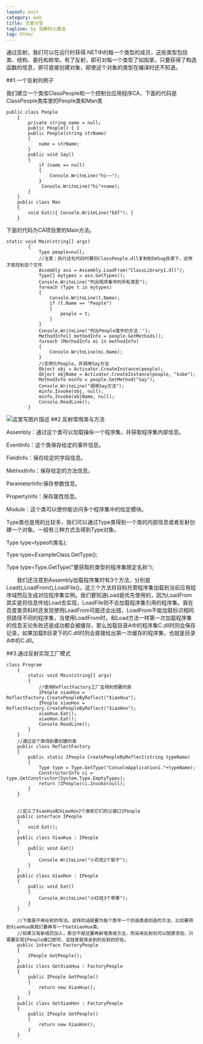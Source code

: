```yaml
---
layout: post
category: web
title: 文章分享
tagline: by 恬静的小魔龙
tag: Other
---
```


通过反射，我们可以在运行时获得.NET中的每一个类型的成员，这些类型包括类、结构、委托和枚举。有了反射，即可对每一个类型了如指掌。只要获得了构造函数的信息，即可直接创建对象，即使这个对象的类型在编译时还不知道。

##1.一个反射的例子

我们建立一个类库ClassPeople和一个控制台应用程序CA，下面的代码是ClassPeople类库里的People类和Man类

```
public class People
    {
        private string name = null;
        public People() { }
        public People(string strName)
        {
            name = strName;
        } 
        public void Say()
        {
            if (name == null)
            {
                Console.WriteLine("hi~~");
            }
             Console.WriteLine("hi"+name);
        }
    }
    public class Man
    {
        void Eat(){ Console.WriteLine("EAT"); }
    }
```
下面的代码为CA项目里的Main方法。

```
static void Main(string[] args)
        {
            Type people=null;
            //注意：执行这句代码时要将ClassPeople.dll复制到Debug目录下，这样才能找到这个文件
            Assembly ass = Assembly.LoadFrom("ClassLibrary1.dll");
            Type[] mytypes = ass.GetTypes();
            Console.WriteLine("列出程序集中的所有类型");
            foreach (Type t in mytypes)
            {
                Console.WriteLine(t.Name);
                if (t.Name == "People")
                {
                    people = t;
                }
            }
            Console.WriteLine("列出People类中的方法：");
            MethodInfo[] methodInfo = people.GetMethods();
            foreach (MethodInfo mi in methodInfo)
            {
                Console.WriteLine(mi.Name);
            }
            //实例化People，并调用Say方法
            Object obj = Activator.CreateInstance(people);
            Object objName = Activator.CreateInstance(people, "kobe");
            MethodInfo minfo = people.GetMethod("Say");
            Console.WriteLine("调用Say方法");
            minfo.Invoke(obj, null);
            minfo.Invoke(objName, null);
            Console.ReadLine();
        }
```
![这里写图片描述](https://img-blog.csdn.net/20180607093324607?watermark/2/text/aHR0cHM6Ly9ibG9nLmNzZG4ubmV0L3E3NjQ0MjQ1Njc=/font/5a6L5L2T/fontsize/400/fill/I0JBQkFCMA==/dissolve/70)
##2.反射常用类与方法

Assembly：通过这个类可以加载操纵一个程序集，并获取程序集内部信息。

EventInfo：这个类保存给定的事件信息。

FieldInfo：保存给定的字段信息。

MethodInfo：保存给定的方法信息。

ParameterInfo:保存参数信息。

PropertyInfo：保存属性信息。

Module：这个类可以使你能访问多个程序集中的给定模块。

Type类也是用的比较多，我们可以通过Type类得到一个类的内部信息或者反射创建一个对象。一般有三种方式去得到Type对象。

Type type=typeof(类名);

Type type=ExampleClass.GetType();

Type type=Type.GetType("要获取的类型的程序集限定名称");

　　我们还注意到Assembly加载程序集时有3个方法，分别是Load(),LoadFrom(),LoadFile()。这三个方法将目标托管程序集加载到当前应用程序域然后生成对应程序集实例。我们要知道Load是优先使用的，因为LoadFrom其实是将信息传给Load去实现，LoadFile则不会加载程序集引用的程序集。我在百度查资料时还发现使用LoadFrom可能还会出错，LoadFrom不能加载标识相同但路径不同的程序集，当使用LoadFrom时，和Load方法一样第一次加载程序集的信息无论失败还是成功都会被缓存，那么加载目录A中的程序集C.dll时则会保存记录，如果加载B目录下的C.dll时则会直接给出第一次缓存的程序集，也就是目录A中的C.dll。

##3.通过反射实现工厂模式

```
class Program
    {
        static void Main(string[] args)
        {
            //使用ReflectFactory工厂去得到想要的类
            IPeople xiaoHua = ReflectFactory.CreatePeopleByReflect("XiaoHua");
            IPeople xiaoHon = ReflectFactory.CreatePeopleByReflect("XiaoHon");
            xiaoHua.Eat();
            xiaoHon.Eat();
            Console.ReadLine(); 
        }
    }
    //通过这个类得到要创建的类
    public class ReflectFactory
    {
        public static IPeople CreatePeopleByReflect(string typeName)
        {
            Type type = Type.GetType("ConsoleApplication1."+typeName);
            ConstructorInfo ci = type.GetConstructor(System.Type.EmptyTypes);
            return (IPeople)ci.Invoke(null);
        }
    }


    //定义了XiaoHua和XiaoHon2个类和它们的父接口IPeople
    public interface IPeople
    {
        void Eat();
    }
    public class XiaoHua : IPeople
    {
        public void Eat()
        {
            Console.WriteLine("小花吃2个梨子");
        }
    }
    public class XiaoHon : IPeople
    {
        public void Eat()
        {
            Console.WriteLine("小红吃3个苹果");
        }
    }

    //下面是不用反射的写法。这样的话就要为每个类写一个创造类或创造的方法，比如要得到XiaoHua类我们要再写一个GetXiaoHua类，
    //如果又有新成员加入，那岂不是还要再新增类或方法，而采用反射则可以随便添加，只需要实现IPeople接口即可，这就是我体会到的反射的好处。
    public interface FactoryPeople
    {
        IPeople GetPeople();
    }
    public class GetXiaoHua : FactoryPeople
    {
        public IPeople GetPeople()
        {
            return new XiaoHua();
        }
    }
    public class GetXiaoHon : FactoryPeople
    {
        public IPeople GetPeople()
        {
            return new XiaoHon();
        }
    }
```
